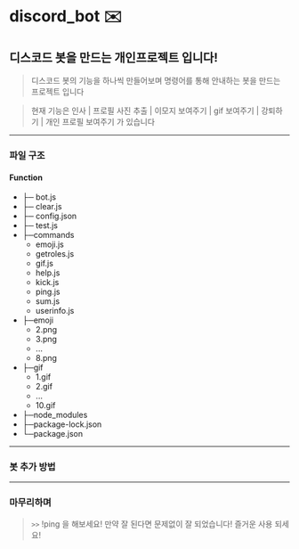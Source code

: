 # discord_bot ✉️

## 디스코드 봇을 만드는 개인프로젝트 입니다!

> 디스코드 봇의 기능을 하나씩 만들어보며 명령어를 통해 안내하는 봇을 만드는 프로젝트 입니다

> 현재 기능은 인사 | 프로필 사진 추출 | 이모지 보여주기 | gif 보여주기 | 강퇴하기 | 개인 프로필 보여주기 가 있습니다

---

### 파일 구조

#### Function

- ├─ bot.js
- ├─ clear.js
- ├─ config.json
- ├─ test.js
- ├─commands
  - emoji.js
  - getroles.js
  - gif.js
  - help.js
  - kick.js
  - ping.js
  - sum.js
  - userinfo.js
- ├─emoji
  - 2.png
  - 3.png
  - ...
  - 8.png
- ├─gif
  - 1.gif
  - 2.gif
  - ...
  - 10.gif
- ├─node_modules
- ├─package-lock.json
- └─package.json

---

### 봇 추가 방법

---

### 마무리하며

> `>>` !ping 을 해보세요! 만약 잘 된다면 문제없이 잘 되었습니다! 즐거운 사용 되세요!
